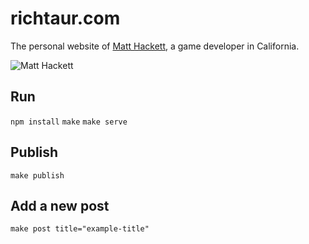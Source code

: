 # richtaur.com

The personal website of [Matt Hackett](https://twitter.com/richtaur), a game developer in California.

![Matt Hackett](https://i.imgur.com/LdPRkva.png)

## Run

`npm install`
`make`
`make serve`

## Publish

`make publish`

## Add a new post

`make post title="example-title"`